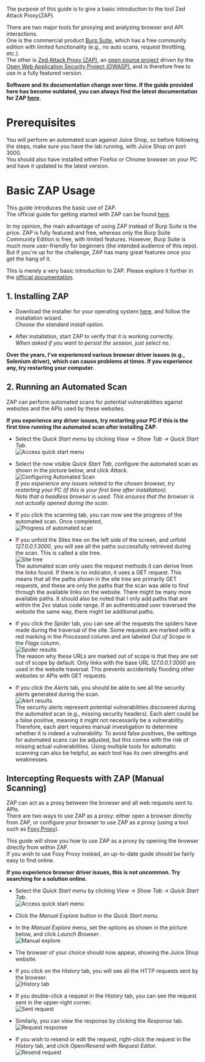 The purpose of this guide is to give a basic introduction to the tool Zed Attack Proxy(ZAP).  
  
There are two major tools for proxying and analyzing browser and API interactions.  
One is the commercial product [Burp Suite](https://portswigger.net/burp), which has a free community edition with limited functionality (e.g., no auto scans, request throttling, etc.).  
The other is [Zed Attack Proxy (ZAP)](https://www.zaproxy.org/), an [open source project](https://github.com/zaproxy/zaproxy) driven by the [Open Web Application Security Project (OWASP)](https://owasp.org/), and is therefore free to use in a fully featured version.  
  
**Software and its documentation change over time. If the guide provided here has become outdated, you can always find the latest documentation for ZAP [here](https://www.zaproxy.org/docs/).**  
  
# Prerequisites  
You will perform an automated scan against Juice Shop, so before following the steps, make sure you have the lab running, with Juice Shop on port 3000.  
You should also have installed either Firefox or Chrome browser on your PC and have it updated to the latest version.  
  
# Basic ZAP Usage  
This guide introduces the basic use of ZAP.  
The official guide for getting started with ZAP can be found [here](https://www.zaproxy.org/getting-started/?ref=blog.gitguardian.com).  
  
In my opinion, the main advantage of using ZAP instead of Burp Suite is the price. ZAP is fully featured and free, whereas only the Burp Suite Community Edition is free, with limited features. However, Burp Suite is much more user-friendly for beginners (the intended audience of this repo). But if you're up for the challenge, ZAP has many great features once you get the hang of it.  
  
This is merely a very basic introduction to ZAP. Please explore it further in the [official documentation](https://www.zaproxy.org/docs/).  
  
## 1. Installing ZAP

- Download the installer for your operating system [here](https://www.zaproxy.org/download/), and follow the installation wizard.  
_Choose the standard install option._  

- After installation, start ZAP to verify that it is working correctly.  
_When asked if you want to persist the session, just select no._  
  
**Over the years, I've experienced various browser driver issues (e.g., Selenium driver), which can cause problems at times. If you experience any, try restarting your computer.**  

## 2. Running an Automated Scan  
ZAP can perform automated scans for potential vulnerabilities against websites and the APIs used by these websites.  
  
**If you experience any driver issues, try restarting your PC if this is the first time running the automated scan after installing ZAP.**

- Select the _Quick Start menu_ by clicking _View -> Show Tab -> Quick Start Tab_.  
  ![Access quick start menu](./Images/AccessZAPQuickStartTab.jpg)

- Select the now visible _Quick Start Tab_, configure the automated scan as shown in the picture below, and click _Attack_.  
  ![Configuring Automated Scan](./Images/SettingAutomatedScanAgainstJuiceShop.jpg)  
  _If you experience any issues related to the chosen browser, try restarting your PC (if this is your first time after installation)._  
  _Note that a headless browser is used. This ensures that the browser is not actually opened during the scan._  

- If you click the scanning tab, you can now see the progress of the automated scan. Once completed,  
  ![Progress of automated scan](./Images/ProgressOfAutomatedScan.jpg)  

- If you unfold the _Sites_ tree on the left side of the screen, and unfold _127.0.0.1:3000_, you will see all the paths successfully retrieved during the scan. This is called a site tree.  
  ![Site tree](./Images/AutoScanSiteTree.jpg)  
  The automated scan only uses the request methods it can derive from the links found. If there is no indicator, it uses a GET request. This means that all the paths shown in the site tree are primarily GET requests, and these are only the paths that the scan was able to find through the available links on the website. There might be many more available paths. It should also be noted that I only add paths that are within the 2xx status code range. If an authenticated user traversed the website the same way, there might be additional paths.  

- If you click the _Spider_ tab, you can see all the requests the spiders have made during the traversal of the site. Some requests are marked with a red marking in the _Processed_ column and are labeled _Out of Scope_ in the _Flags_ column.  
  ![Spider results](./Images/AutomatedScanSpiderResult.jpg)  
  The reason why these URLs are marked out of scope is that they are set out of scope by default. Only links with the base URL _127.0.0.1:3000_ are used in the website traversal. This prevents accidentally flooding other websites or APIs with GET requests.  

- If you click the _Alerts_ tab, you should be able to see all the security alerts generated during the scan.  
  ![Alert results](./Images/AutomatedScanAlerts.jpg)  
  The security alerts represent potential vulnerabilities discovered during the automated scan (e.g., missing security headers). Each alert could be a false positive, meaning it might not necessarily be a vulnerability. Therefore, each alert requires manual investigation to determine whether it is indeed a vulnerability. To avoid false positives, the settings for automated scans can be adjusted, but this comes with the risk of missing actual vulnerabilities. Using multiple tools for automatic scanning can also be helpful, as each tool has its own strengths and weaknesses.  

## Intercepting Requests with ZAP (Manual Scanning)  
ZAP can act as a proxy between the browser and all web requests sent to APIs.  
There are two ways to use ZAP as a proxy: either open a browser directly from ZAP, or configure your browser to use ZAP as a proxy (using a tool such as [Foxy Proxy](https://getfoxyproxy.org/)).  
  
This guide will show you how to use ZAP as a proxy by opening the browser directly from within ZAP.  
If you wish to use Foxy Proxy instead, an up-to-date guide should be fairly easy to find online.  

**If you experience browser driver issues, this is not uncommon. Try searching for a solution online.**

- Select the _Quick Start menu_ by clicking _View -> Show Tab -> Quick Start Tab_.  
  ![Access quick start menu](./Images/AccessZAPQuickStartTab.jpg)

- Click the _Manual Explore_ button in the _Quick Start menu_.

- In the _Manual Explore_ menu, set the options as shown in the picture below, and click _Launch Browser_.  
  ![Manual explore](./Images/ManualExplore.jpg)  

- The browser of your choice should now appear, showing the Juice Shop website.

- If you click on the _History_ tab, you will see all the HTTP requests sent by the browser.  
  ![History tab](./Images/HistoryTabManualScan.jpg)

- If you double-click a request in the _History_ tab, you can see the request sent in the upper-right corner.  
  ![Sent request](./Images/SentRequestManualScan.jpg)

- Similarly, you can view the response by clicking the _Response_ tab.  
  ![Request response](./Images/ResponseManualScan.jpg)

- If you wish to resend or edit the request, right-click the request in the _History_ tab, and click _Open/Resend with Request Editor_.  
  ![Resend request](./Images/ResendRequest.jpg)
